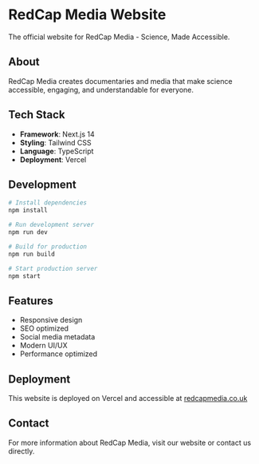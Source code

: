 # RedCap Media Website

The official website for RedCap Media - Science, Made Accessible.

## About

RedCap Media creates documentaries and media that make science accessible, engaging, and understandable for everyone.

## Tech Stack

- **Framework**: Next.js 14
- **Styling**: Tailwind CSS
- **Language**: TypeScript
- **Deployment**: Vercel

## Development

```bash
# Install dependencies
npm install

# Run development server
npm run dev

# Build for production
npm run build

# Start production server
npm start
```

## Features

- Responsive design
- SEO optimized
- Social media metadata
- Modern UI/UX
- Performance optimized

## Deployment

This website is deployed on Vercel and accessible at [redcapmedia.co.uk](https://redcapmedia.co.uk)

## Contact

For more information about RedCap Media, visit our website or contact us directly.
